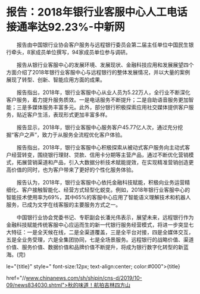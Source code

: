 # 报告：2018年银行业客服中心人工电话接通率达92.23%-中新网

　　报告由中国银行业协会客户服务与远程银行委员会第二届主任单位中国民生银行牵头，8家成员单位撰写，94家成员单位参与调研。

　　报告从银行业客服中心的发展环境、发展现状、金融科技应用和发展展望四个方面介绍了2018年银行业客服中心与远程银行的整体发展情况，并以大量的案例展现了转型、创新、智能应用方面的成果。

　　报告指出，2018年，银行业客服中心从业人员为5.22万人，全行业不断深化客户服务，着力提升服务质效。一是电话服务不断提升；二是自助语音服务更加智能；三是多媒体服务丰富多元。此外，部分银行积极探索应用社交媒体提供客户服务，贴近客户生活，表现形式更加丰富多样。

　　报告显示，2018年，银行业客服中心服务客户45.77亿人次，通过充分挖掘“客户之声”，致力于从服务全流程优化客户体验。

　　报告指出，2018年，银行业客服中心积极探索从被动式客户服务向主动式客户经营转变，围绕银行理财、贷款、信用卡分期等主营产品，通过不断优化营销模式，拓展营销渠道和产品，引入大数据分析技术赋能提效，在实现精准营销创造更高价值的同时，也为客户带来了更好的个性化服务体验。

　　报告认为，2018年，银行业客服中心依托金融科技赋能，积极向业务运营精细化、客户接触智能化、经营方式轻型化蜕变。例如，2018年银行业客服中心的智能技术使用率为69%，其中65%的客服中心应用了智能语义理解技术和机器人服务，已成为文字在线客服的主要服务方式之一。

　　中国银行业协会党委书记、专职副会长潘光伟表示，展望未来，远程银行作为金融科技赋能传统客服中心应运而生的新一代银行服务经营模式，将进一步突显七大特征：一是全天候在线，二是全渠道覆盖，三是全平台对接，四是全媒体交互，五是全业务受理，六是全集团协同，七是全场景服务。远程银行的战略价值、渠道价值、服务价值、数据价值和品牌价值不断提升，将成为银行数字化转型的新蓝海。(完)

le="{title}" style=" font-size:12px; text-align:center; color:#000">{title}

href="//www.chinanews.com/sh/shipin/cns-d/2019/10-09/news834030.shtml">秋的味道！航拍吉林四方山
